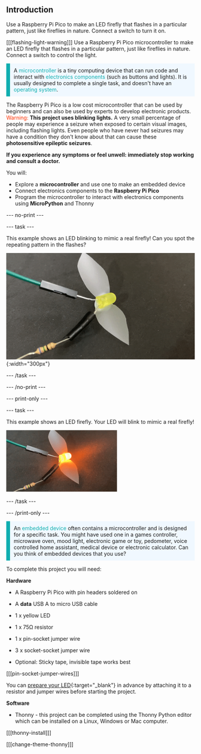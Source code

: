## Introduction

Use a Raspberry Pi Pico to make an LED firefly that flashes in a particular pattern, just like fireflies in nature. Connect a switch to turn it on. 

[[[flashing-light-warning]]]
Use a Raspberry Pi Pico microcontroller to make an LED firefly that flashes in a particular pattern, just like fireflies in nature. Connect a switch to control the light. 

<p style='border-left: solid; border-width:10px; border-color: #0faeb0; background-color: aliceblue; padding: 10px;'>
A <span style="color: #0faeb0">microcontroller</span> is a tiny computing device that can run code and interact with<span style="color: #0faeb0"> electronics components</span> (such as buttons and lights). It is usually designed to complete a single task, and doesn't have an <span style="color: #0faeb0">operating system</span>.
</p>

The Raspberry Pi Pico is a low cost microcontroller that can be used by beginners and can also be used by experts to develop electronic products. 
<span style="color: #ff3103">Warning:</span> **This project uses blinking lights.** A very small percentage of people may experience a seizure when exposed to certain visual images, including flashing lights. Even people who have never had seizures may have a condition they don't know about that can cause these **photosensitive epileptic seizures**. 

**If you experience any symptoms or feel unwell: immediately stop working and consult a doctor.**

You will:

+ Explore a **microcontroller** and use one to make an embedded device
+ Connect electronics components to the **Raspberry Pi Pico**
+ Program the microcontroller to interact with electronics components using **MicroPython** and Thonny

--- no-print ---

--- task ---
  
This example shows an LED blinking to mimic a real firefly! Can you spot the repeating pattern in the flashes? 

![An animation of the firefly LED blinking on and off.](images/firefly-blink.gif){:width="300px"}

--- /task ---

--- /no-print ---

--- print-only ---

--- task ---

This example shows an LED firefly. Your LED will blink to mimic a real firefly! 

![An LED with tape stuck to it to form wings. There ae two jumper wires connected to the LED, one with a resister held in place by electrical tape.](images/showcase_static.png)

--- /task ---

--- /print-only ---

<p style='border-left: solid; border-width:10px; border-color: #0faeb0; background-color: aliceblue; padding: 10px;'>
An <span style="color: #0faeb0">embedded device</span> often contains a microcontroller and is designed for a specific task. You might have used one in a games controller, microwave oven, mood light, electronic game or toy, pedometer, voice controlled home assistant, medical device or electronic calculator. Can you think of embedded devices that you use?</p> 

To complete this project you will need:

**Hardware**

+ A Raspberry Pi Pico with pin headers soldered on
+ A **data** USB A to micro USB cable
+ 1 x yellow LED 
+ 1 x 75Ω resistor
+ 1 x pin-socket jumper wire
+ 3 x socket-socket jumper wire
 
+ Optional: Sticky tape, invisible tape works best

[[[pin-socket-jumper-wires]]]

You can [prepare your LED](https://projects.raspberrypi.org/en/projects/introduction-to-the-pico/1){:target="_blank"} in advance by attaching it to a resistor and jumper wires before starting the project. 

**Software**

+ Thonny - this project can be completed using the Thonny Python editor which can be installed on a Linux, Windows or Mac computer.

[[[thonny-install]]]

[[[change-theme-thonny]]]

